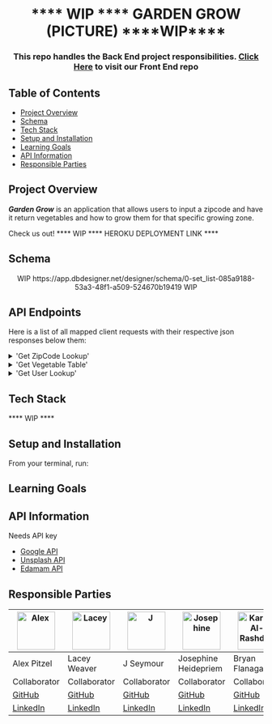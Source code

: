<h1 align="center">
  **** WIP **** GARDEN GROW (PICTURE) ****WIP****
</h1>

<!-- <p align="center">
  <img width="600" src="https://wp.en.aleteia.org/wp-content/uploads/sites/2/2018/05/web3-mediterranean-food-middle-eastern-food-israeli-dishes-falafel-hummus-pita-bread-shutterstock.jpg?w=640&crop=1">
</p> -->

<h3 align="center">This repo handles the Back End project responsibilities. <a href="https://github.com/Garden-Grow-Turing/garden-grow-fe">Click Here</a> to visit our Front End repo
</h3>

## Table of Contents

- [Project Overview](#project-overview)
- [Schema](#schema)
- [Tech Stack](#tech-stack)
- [Setup and Installation](#setup-and-installation)
- [Learning Goals](#learning-goals)
- [API Information](#api-information)
- [Responsible Parties](#responsible-parties)

## Project Overview

**_Garden Grow_** is an application that allows users to input a zipcode and have it return vegetables and how to grow them for that specific growing zone.



Check us out! **** WIP **** HEROKU DEPLOYMENT LINK ****

## Schema
<p align="center">
  WIP https://app.dbdesigner.net/designer/schema/0-set_list-085a9188-53a3-48f1-a509-524670b19419 WIP
</p>

## API Endpoints
Here is a list of all mapped client requests with their respective json responses below them:
<details>
<summary> 'Get ZipCode Lookup' </summary>
<br>
  
  ****WIP****
  
 </details>
 
<details>
<summary> 'Get Vegetable Table' </summary>
<br>
  
  ****WIP****

</details>
  
<details>
<summary> 'Get User Lookup' </summary>
<br> 
 
   ****WIP****

 </details> 
 
## Tech Stack

**** WIP ****


## Setup and Installation

From your terminal, run:



## Learning Goals



## API Information

Needs API key
- <a href= "https://developers.google.com/youtube/v3/getting-started">Google API </a> 
- <a href= "https://unsplash.com/join">Unsplash API</a>
- <a href= "https://developer.edamam.com/edamam-recipe-api">Edamam API</a>


## Responsible Parties

| [<img alt="Alex" width="75" src="https://media.licdn.com/dms/image/D5603AQE9VAFrq48zFQ/profile-displayphoto-shrink_400_400/0/1667243056469?e=1685577600&v=beta&t=z08ntx1YPKq0URRaTFnUbgpC79SSKFZoVthmX9M25Fs"/>]((https://www.linkedin.com/in/alex-pitzel-231619235/)) | [<img alt="Lacey" width="75" src="https://media.licdn.com/dms/image/D5635AQGZ0m5EG6d4jA/profile-framedphoto-shrink_200_200/0/1676492118517?e=1680562800&v=beta&t=9MggGQRjDVKE5Q8-TIfzBjsNUusGxO8GTxW9yR0MZmw"/>](https://www.linkedin.com/in/lacey-weaver-be-dev/) | [<img alt="J" width="75" src="https://media.licdn.com/dms/image/D5635AQEoWXwAS3Yiww/profile-framedphoto-shrink_200_200/0/1678989850536?e=1680562800&v=beta&t=CCWAlbcWeEW_W8nmeeQ-QQ9ncRY3Y0EOBwdc09gNQ7Y"/>](https://www.linkedin.com/in/j-seymour/) | [<img alt="Josephine" width="75" src="https://media.licdn.com/dms/image/D5635AQGDeI5Jdx1r7g/profile-framedphoto-shrink_200_200/0/1676510419716?e=1680562800&v=beta&t=gn5si_3jgNQnqSGlJo35u-OhiODX8KMCJEzjn17iE8c"/>](https://www.linkedin.com/in/josephine-heidepriem/) | [<img alt="Karim Al-Rashdan" width="75" src="https://media.licdn.com/dms/image/D5635AQGrnDrNSWgZAw/profile-framedphoto-shrink_200_200/0/1679215552764?e=1680562800&v=beta&t=D8dsLB4toLqM98gpK68cmYSiibRLjxBGQY_zkB2MIhg"/>](https://www.linkedin.com/in/karimal-rashdan/) | [<img alt="Rae" width="75" src="https://media.licdn.com/dms/image/D5635AQEDlgEj_TD6pA/profile-framedphoto-shrink_200_200/0/1679348882194?e=1680562800&v=beta&t=eZLys6B11z-my5yN8bmRhuYTfEBssed_LarUoFS30dw"/>](https://www.linkedin.com/in/rae-gebhart/) |
| ------------------ | ------------ | -------------- | ----------- | -------------- | ----------- |
| Alex Pitzel | Lacey Weaver | J Seymour | Josephine Heidepriem | Bryan Flanagan | Brian Zanti |
| Collaborator | Collaborator | Collaborator | Collaborator | Collaborator | Collaborator |
| [GitHub](https://github.com/pitzelalex) | [GitHub](https://github.com/jlweave) | [GitHub](https://github.com/JustJakeSeymour) | [GitHub](https://github.com/jheidepriem) | [GitHub](https://github.com/KarimAl-Rashdan) | [GitHub](https://github.com/rae-107) |
| [LinkedIn](https://www.linkedin.com/in/alex-pitzel-231619235/) |  [LinkedIn](https://www.linkedin.com/in/lacey-weaver-be-dev/) | [LinkedIn](https://www.linkedin.com/in/j-seymour/) | [LinkedIn](https://www.linkedin.com/in/josephine-heidepriem/) | [LinkedIn](https://www.linkedin.com/in/karimal-rashdan/) | [LinkedIn](https://www.linkedin.com/in/rae-gebhart/) |
